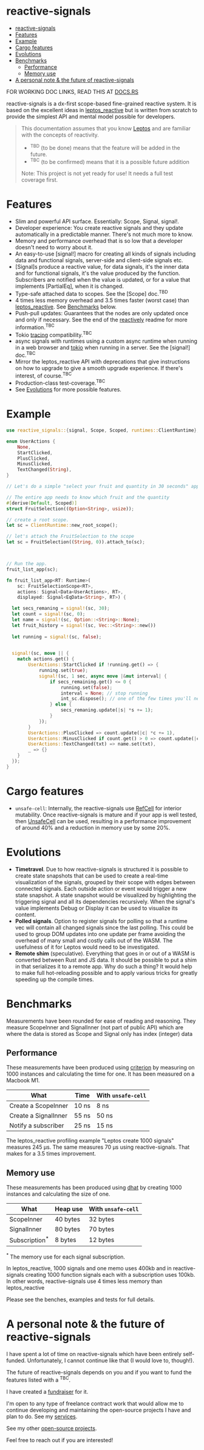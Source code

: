 <!-- 
Please don't edit. This document has been generated from src/readme.tpl.md
--> 
# reactive-signals

- [reactive-signals](#reactive-signals)
- [Features](#features)
- [Example](#example)
- [Cargo features](#cargo-features)
- [Evolutions](#evolutions)
- [Benchmarks](#benchmarks)
    - [Performance](#performance)
    - [Memory use](#memory-use)
- [A personal note & the future of reactive-signals](#a-personal-note-&-the-future-of-reactive-signals)

FOR WORKING DOC LINKS, READ THIS AT [DOCS.RS](https://docs.rs/reactive-signals)


reactive-signals is a dx-first scope-based fine-grained reactive system. It is based on the excellent ideas in
[leptos_reactive](https://crates.io/crates/leptos_reactive) but is written from scratch to
provide the simplest API and mental model possible for developers.

> This documentation assumes that you know [Leptos](https://crates.io/crates/leptos) and are familiar
> with the concepts of reactivity.
> - <sup>TBD</sup> (to be done) means that the feature will be added in the future.
> - <sup>TBC</sup> (to be confirmed) means that it is a possible future addition
>
> Note: This project is not yet ready for use! It needs a full test coverage first.


# Features

- Slim and powerful API surface. Essentially: Scope, Signal, signal!.
- Developer experience: You create reactive signals and they update automatically in a predictable manner.
  There's not much more to know.
- Memory and performance overhead that is so low that a developer doesn't need to worry about it.
- An easy-to-use [signal!] macro for creating all kinds of signals including data and functional signals,
  server-side and client-side signals etc.
- [Signal]s produce a reactive value, for data signals, it's the inner data and for functional signals,
  it's the value produced by the function. Subscribers are notified when the value is updated,
  or for a value that implements [PartialEq], when it is changed.
- Type-safe attached data to scopes. See the [Scope] doc.<sup>TBD</sup>
- 4 times less memory overhead and 3.5 times faster (worst case) than [leptos_reactive](https://crates.io/crates/leptos_reactive).
  See [Benchmarks](Self#Benchmarks) below.
- Push-pull updates: Guarantees that the nodes are only updated once and only if necessary.
  See the end of the [reactively](https://github.com/modderme123/reactively) readme for more information.<sup>TBC</sup>
- Tokio [tracing](https://crates.io/crates/tracing) compatibility.<sup>TBC</sup>
- async signals with runtimes using a custom async runtime when running in a web browser and
  [tokio](https://crates.io/crates/tokio) when running in a server. See the [signal!] doc.<sup>TBC</sup>
- Mirror the leptos_reactive API with deprecations that give instructions on how to upgrade
  to give a smooth upgrade experience. If there's interest, of course.<sup>TBC</sup>
- Production-class test-coverage.<sup>TBC</sup>
- See [Evolutions](Self#Evolutions) for more possible features.


# Example

```rust ignore
use reactive_signals::{signal, Scope, Scoped, runtimes::ClientRuntime};

enum UserActions {
    None,
    StartClicked,
    PlusClicked,
    MinusClicked,
    TextChanged(String),
}

// Let's do a simple "select your fruit and quantity in 30 seconds" app.

// The entire app needs to know which fruit and the quantity
#[derive(Default, Scoped)]
struct FruitSelection((Option<String>, usize));

// create a root scope.
let sc = ClientRuntime::new_root_scope();

// let's attach the FruitSelection to the scope
let sc = FruitSelection((String, 0)).attach_to(sc);



// Run the app.
fruit_list_app(sc);

fn fruit_list_app<RT: Runtime>(
    sc: FruitSelectionScope<RT>,
    actions: Signal<Data<UserActions>, RT>,
    displayed: Signal<EqData<String>, RT>) {

  let secs_remaning = signal!(sc, 30);
  let count = signal!(sc, 0);
  let name = signal!(sc, Option::<String>::None);
  let fruit_history = signal!(sc, Vec::<String>::new())
  
  let running = signal!(sc, false);

  
  signal!(sc, move || {
    match actions.get() {
        UserActions::StartClicked if !running.get() => {
            running.set(true);
            signal!(sc, 1 sec, async move |&mut interval| {
                if secs_remaining.get() <= 0 {
                    running.set(false);
                    interval = None; // stop running
                    int_sc.dispose(); // one of the few times you'll need to dispose a scope manually
                } else {
                    secs_remaning.update(|s| *s += 1);
                }
            });
        }
        UserActions::PlusClicked => count.update(|c| *c += 1),
        UserActions::MinusClicked if count.get() > 0 => count.update(|c| *c -= 1),
        UserActions::TextChanged(txt) => name.set(txt),
        _ => {}
    }
  });
}
```

# Cargo features

- `unsafe-cell`: Internally, the reactive-signals use [RefCell](https://doc.rust-lang.org/stable/core/cell/struct.RefCell.html) for interior mutability.
  Once reactive-signals is mature and if your app is well tested, then [UnsafeCell](https://doc.rust-lang.org/stable/core/cell/struct.UnsafeCell.html)
  can be used, resulting in a performance improvement of around 40% and a reduction in memory use by some 20%.


# Evolutions

- **Timetravel**. Due to how reactive-signals is structured it is possible to create state snapshots that can
  be used to create a real-time visualization of the signals, grouped by their
  scope with edges between connected signals. Each outside action or event would trigger
  a new state snapshot. A state snapshot would be visualized by highlighting the
  triggering signal and all its dependencies recursively. When the signal's value implements Debug or Display
  it can be used to visualize its content.
- **Polled signals**. Option to register signals for polling so that a runtime vec will contain all changed signals
  since the last polling. This could be used to group DOM updates into one update per frame avoiding
  the overhead of many small and costly calls out of the WASM. The usefulness of it for Leptos would need to be investigated.
- **Remote shim** (speculative). Everything that goes in or out of a WASM is converted between Rust and JS data.
  It should be possible to put a shim in that serializes it to a remote app. Why do such a thing? It would help to make
  full hot-reloading possible and to apply various tricks for greatly speeding up the compile times.


# Benchmarks

Measurements have been rounded for ease of reading and reasoning. They measure ScopeInner and SignalInner
(not part of public API) which are where the data is stored as Scope and Signal only has index (integer) data


## Performance

These measurements have been produced using [criterion](https://crates.io/crates/criterion) by measuring on
1000 instances and calculating the time for one. It has been measured on a Macbook M1.

| What                 | Time  | With `unsafe-cell`
| ---                  | ---   | ---
| Create a ScopeInner  | 10 ns |  8 ns
| Create a SignalInner | 55 ns | 50 ns
| Notify a subscriber  | 25 ns | 15 ns

The leptos_reactive profiling example "Leptos create 1000 signals" measures 245 µs.
The same measures 70 µs using reactive-signals. That makes for a 3.5 times improvement.

## Memory use

These measurements has been produced using [dhat](https://crates.io/crates/dhat) by creating
1000 instances and calculating the size of one.

| What                     | Heap use | With `unsafe-cell`
| ---                      | ---      | ---
| ScopeInner               | 40 bytes | 32 bytes
| SignalInner              | 80 bytes | 70 bytes
| Subscription<sup>*</sup> | 8 bytes  | 12 bytes

<sup>*</sup> The memory use for each signal subscription.

In leptos_reactive, 1000 signals and one memo uses 400kb and
in reactive-signals creating 1000 function signals each with a subscription
uses 100kb. In other words, reactive-signals use 4 times less memory than
leptos_reactive

Please see the benches, examples and tests for full details.


# A personal note & the future of reactive-signals

I have spent a lot of time on reactive-signals which have been entirely self-funded. Unfortunately,
I cannot continue like that (I would love to, though!).

The future of reactive-signals depends on you and if you want to fund the features listed with a <sup>TBC</sup>.

I have created a [fundraiser](https://opencollective.com/human-solutions/projects/reactive-signals) for it.

I'm open to any type of freelance contract work that would allow me to continue
developing and maintaining the open-source projects I have and plan to do.
See my [services](https://human.solutions/services/).

See my other [open-source projects](https://human.solutions/opensource/).

Feel free to reach out if you are interested!

